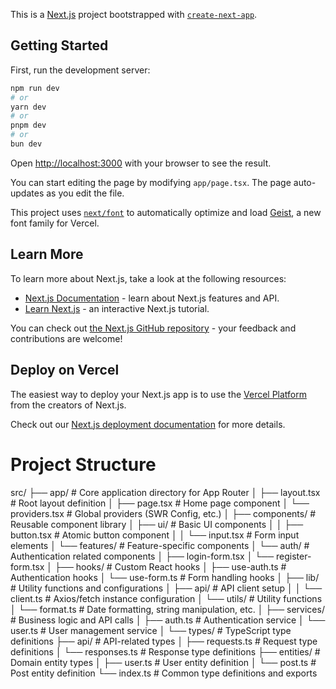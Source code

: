 This is a [Next.js](https://nextjs.org) project bootstrapped with [`create-next-app`](https://nextjs.org/docs/app/api-reference/cli/create-next-app).

## Getting Started

First, run the development server:

```bash
npm run dev
# or
yarn dev
# or
pnpm dev
# or
bun dev
```

Open [http://localhost:3000](http://localhost:3000) with your browser to see the result.

You can start editing the page by modifying `app/page.tsx`. The page auto-updates as you edit the file.

This project uses [`next/font`](https://nextjs.org/docs/app/building-your-application/optimizing/fonts) to automatically optimize and load [Geist](https://vercel.com/font), a new font family for Vercel.

## Learn More

To learn more about Next.js, take a look at the following resources:

- [Next.js Documentation](https://nextjs.org/docs) - learn about Next.js features and API.
- [Learn Next.js](https://nextjs.org/learn) - an interactive Next.js tutorial.

You can check out [the Next.js GitHub repository](https://github.com/vercel/next.js) - your feedback and contributions are welcome!

## Deploy on Vercel

The easiest way to deploy your Next.js app is to use the [Vercel Platform](https://vercel.com/new?utm_medium=default-template&filter=next.js&utm_source=create-next-app&utm_campaign=create-next-app-readme) from the creators of Next.js.

Check out our [Next.js deployment documentation](https://nextjs.org/docs/app/building-your-application/deploying) for more details.

# Project Structure

src/
├── app/                     # Core application directory for App Router
│   ├── layout.tsx           # Root layout definition
│   ├── page.tsx             # Home page component
│   └── providers.tsx        # Global providers (SWR Config, etc.)
│
├── components/              # Reusable component library
│   ├── ui/                 # Basic UI components
│   │   ├── button.tsx     # Atomic button component
│   │   └── input.tsx      # Form input elements
│   └── features/           # Feature-specific components
│       └── auth/          # Authentication related components
│           ├── login-form.tsx 
│           └── register-form.tsx
│
├── hooks/                  # Custom React hooks
│   ├── use-auth.ts        # Authentication hooks
│   └── use-form.ts        # Form handling hooks
│
├── lib/                    # Utility functions and configurations
│   ├── api/               # API client setup
│   │   └── client.ts      # Axios/fetch instance configuration
│   └── utils/             # Utility functions
│       └── format.ts      # Date formatting, string manipulation, etc.
│
├── services/              # Business logic and API calls
│   ├── auth.ts           # Authentication service
│   └── user.ts           # User management service
│
└── types/                # TypeScript type definitions
    ├── api/              # API-related types
    │   ├── requests.ts   # Request type definitions
    │   └── responses.ts  # Response type definitions
    ├── entities/         # Domain entity types
    │   ├── user.ts      # User entity definition
    │   └── post.ts      # Post entity definition
    └── index.ts         # Common type definitions and exports
